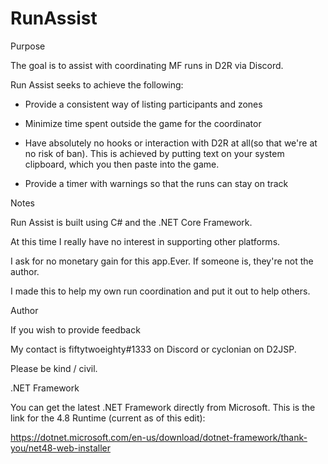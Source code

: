 # RunAssist
Purpose

The goal is to assist with coordinating MF runs in D2R via Discord.

Run Assist seeks to achieve the following:

- Provide a consistent way of listing participants and zones

- Minimize time spent outside the game for the coordinator

- Have absolutely no hooks or interaction with D2R at all(so that we're at no risk of ban).  This is achieved by putting text on your system clipboard, which you then paste into the game.

- Provide a timer with warnings so that the runs can stay on track

Notes

Run Assist is built using C# and the .NET Core Framework.

At this time I really have no interest in supporting other platforms.

I ask for no monetary gain for this app.Ever.  If someone is, they're not the author.

I made this to help my own run coordination and put it out to help others.

Author

If you wish to provide feedback

My contact is fiftytwoeighty#1333 on Discord or cyclonian on D2JSP.

Please be kind / civil.

.NET Framework

You can get the latest .NET Framework directly from Microsoft.  This is the link for the 4.8 Runtime (current as of this edit):

https://dotnet.microsoft.com/en-us/download/dotnet-framework/thank-you/net48-web-installer

